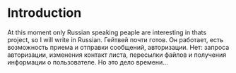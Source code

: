 # Introduction #

At this moment only Russian speaking peaple are interesting in thats project, so I will write in Russian.
Гейтвей почти готов. Он работает, есть возможность приема и отправки сообщений, авторизации. Нет: запроса авторизации, изменения контакт листа, пересылки файлов и получения информации о пользователе. Но это дело времени...